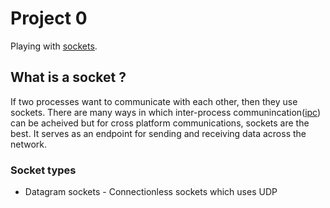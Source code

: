 # Project 0
Playing with [sockets](https://en.wikipedia.org/wiki/Network_socket).

## What is a socket ?
If two processes want to communicate with each other, then they use
sockets. There are many ways in which inter-process communincation([ipc](https://en.wikipedia.org/wiki/Inter-process_communication#Approaches)) 
can be acheived but for cross platform communications, sockets are the best. 
                   It serves as an endpoint for sending and receiving data across
the network.

### Socket types
+ Datagram sockets - Connectionless sockets which uses UDP



